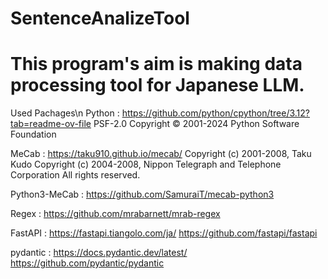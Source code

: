 # SentenceAnalizeTool
# This program's aim is making data processing tool for Japanese LLM.


Used Pachages\n
Python : https://github.com/python/cpython/tree/3.12?tab=readme-ov-file
         PSF-2.0
         Copyright © 2001-2024 Python Software Foundation

MeCab : https://taku910.github.io/mecab/
        Copyright (c) 2001-2008, Taku Kudo
        Copyright (c) 2004-2008, Nippon Telegraph and Telephone Corporation
        All rights reserved.

Python3-MeCab : https://github.com/SamuraiT/mecab-python3

Regex : https://github.com/mrabarnett/mrab-regex

FastAPI : https://fastapi.tiangolo.com/ja/
          https://github.com/fastapi/fastapi

pydantic : https://docs.pydantic.dev/latest/
           https://github.com/pydantic/pydantic
